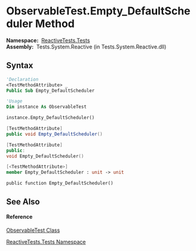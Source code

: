 # ObservableTest.Empty\_DefaultScheduler Method

**Namespace:**  [ReactiveTests.Tests](ReactiveTests.Tests\ReactiveTests.Tests.md)  
**Assembly:**  Tests.System.Reactive (in Tests.System.Reactive.dll)

## Syntax

```vb
'Declaration
<TestMethodAttribute> _
Public Sub Empty_DefaultScheduler
```

```vb
'Usage
Dim instance As ObservableTest

instance.Empty_DefaultScheduler()
```

```csharp
[TestMethodAttribute]
public void Empty_DefaultScheduler()
```

```c++
[TestMethodAttribute]
public:
void Empty_DefaultScheduler()
```

```fsharp
[<TestMethodAttribute>]
member Empty_DefaultScheduler : unit -> unit 
```

```jscript
public function Empty_DefaultScheduler()
```

## See Also

#### Reference

[ObservableTest Class](ObservableTest\ObservableTest.md)

[ReactiveTests.Tests Namespace](ReactiveTests.Tests\ReactiveTests.Tests.md)




